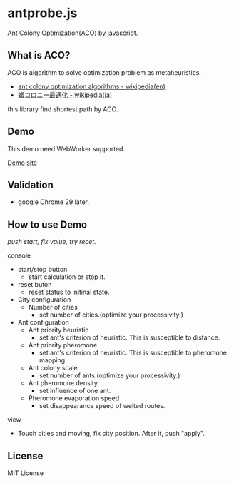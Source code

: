 antprobe.js
==========

Ant Colony Optimization(ACO) by javascript. 


What is ACO?
------

ACO is algorithm to solve optimization problem as metaheuristics.
- [ant colony optimization algorithms - wikipedia(en)](http://en.wikipedia.org/wiki/ant_colony_optimization_algorithms)
- [蟻コロニー最適化 - wikipedia(ja)](http://ja.wikipedia.org/wiki/%E8%9F%BB%E3%82%B3%E3%83%AD%E3%83%8B%E3%83%BC%E6%9C%80%E9%81%A9%E5%8C%96)

this library find shortest path by ACO.

Demo
--------

This demo need WebWorker supported.

[Demo site](http://phasespaces.net/garage/antprobe/)

Validation
-------------

- google Chrome 29 later.

How to use Demo
------

*push start, fix value, try recet.*

console
- start/stop button
	- start calculation or stop it.
- reset buton
	- reset status to initinal state.
- City configuration
	- Number of cities
		- set number of cities.(optimize your processivity.)
- Ant configuration
	- Ant priority heuristic 
		- set ant's criterion of heuristic. This is susceptible to distance.
	- Ant priority pheromone
		- set ant's criterion of heuristic. This is susceptible to pheromone mapping.
	- Ant colony scale
		- set number of ants.(optimize your processivity.)
	- Ant pheromone density
		- set influence of one ant.
	- Pheromone evaporation speed
		- set disappearance speed of weited routes.

view
- Touch cities and moving, fix city position. After it, push "apply".

License
-------

MIT License
